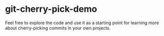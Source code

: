 # git-cherry-pick-demo
Feel free to explore the code and use it as a starting point for learning more about cherry-picking commits in your own projects.
